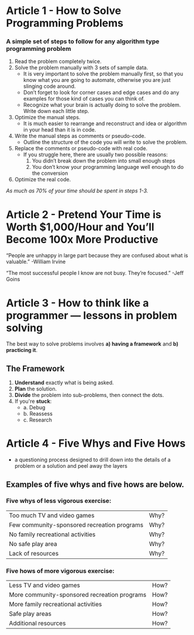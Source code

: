 # Article 1 - How to Solve Programming Problems

### A simple set of steps to follow for any algorithm type programming problem
1. Read the problem completely twice.
2. Solve the problem manually with 3 sets of sample data.
    - It is very important to solve the problem manually first, so that you know what you are going to automate, otherwise you are just slinging code around. 
    - Don’t forget to look for corner cases and edge cases and do any examples for those kind of cases you can think of.
    - Recognize what your brain is actually doing to solve the problem. Write down each little step.
3. Optimize the manual steps.
    - It is much easier to rearrange and reconstruct and idea or algorithm in your head than it is in code.
4. Write the manual steps as comments or pseudo-code.
    - Outline the structure of the code you will write to solve the problem.
5. Replace the comments or pseudo-code with real code.
    - If you struggle here, there are usually two possible reasons:
      1. You didn’t break down the problem into small enough steps
      2. You don’t know your programming language well enough to do the conversion
6. Optimize the real code.

*As much as 70% of your time should be spent in steps 1-3.*

# Article 2 - Pretend Your Time is Worth $1,000/Hour and You’ll Become 100x More Productive
“People are unhappy in large part because they are confused about what is valuable.” -William Irvine

“The most successful people I know are not busy. They’re focused.” -Jeff Goins

# Article 3 - How to think like a programmer — lessons in problem solving
The best way to solve problems involves **a) having a framework** and **b) practicing it**.
## The Framework
1. **Understand** exactly what is being asked.
2. **Plan** the solution.
3. **Divide** the problem into sub-problems, then connect the dots.
4. If you're **stuck**:
    - a. Debug
    - b. Reassess
    - c. Research

# Article 4 - Five Whys and Five Hows
- a questioning process designed to drill down into the details of a problem or a solution and peel away the layers
## Examples of five whys and five hows are below.

### Five whys of less vigorous exercise:
| | |
| --- | --- |
| Too much TV and video games | Why? |
| Few community-sponsored recreation programs | Why? |
| No family recreational activities | Why? |
| No safe play area | Why? |
| Lack of resources | Why? |


### Five hows of more vigorous exercise:
| | |
| --- | --- |
| Less TV and video games | How? |
| More community-sponsored recreation programs | How? |
| More family recreational activities | How? |
| Safe play areas | How? |
| Additional resources | How? |

